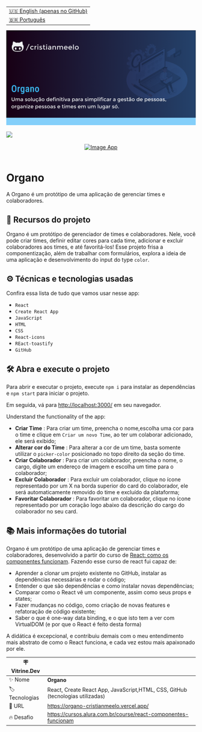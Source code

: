 <table align="right">
  <tr>
    <td>
      <a href="README-EN.md">🇺🇸 English (apenas no GitHub)</a>
    </td>
  </tr>
  <tr>
    <td>
      <a href="README.md">🇧🇷 Português</a>
    </td>
  </tr>
</table>

![](https://github.com/cristianmeelo/organo/blob/main/thumbnail.png?raw=true)

![](https://github.com/cristianmeelo/organo/blob/main/thumbnail-mockup.png?raw=true#vitrinedev)

<div align="center">
<a href="https://organo-cristianmeelo.vercel.app/">
  <img src="https://img.shields.io/badge/-confira%20aqui-lightblue" alt="Image App" >
</a>
</div>

<br/>

# Organo

A Organo é um protótipo de uma aplicação de gerenciar times e colaboradores.

## 🔨 Recursos do projeto

Organo é um protótipo de gerenciador de times e colaboradores. Nele, você pode criar times, definir editar cores para cada time, adicionar e excluir colaboradores aos times, e até favoritá-los! Esse projeto frisa a componentização, além de trabalhar com formulários, explora a ideia de uma aplicação e desenvolvimento do input do type `color`.

## ⚙️ Técnicas e tecnologias usadas

Confira essa lista de tudo que vamos usar nesse app:

- `React`
- `Create React App`
- `JavaScript`
- `HTML`
- `CSS`
- `React-icons`
- `REact-toastify`
- `GitHub`

## 🛠️ Abra e execute o projeto

Para abrir e executar o projeto, execute `npm i` para instalar as dependências e `npm start` para iniciar o projeto.

Em seguida, vá para <a href="http://localhost:3000/">http://localhost:3000/</a> em seu navegador.

Understand the functionality of the app:

- **Criar Time** : Para criar um time, preencha o nome,escolha uma cor para o time e clique em `Criar um novo Time`, ao ter um colaborar adicionado, ele será exibido;
- **Alterar cor do Time** : Para alterar a cor de um time, basta somente utilizar o `picker-color` posicionado no topo direito da seção do time.
- **Criar Colaborador** : Para criar um colaborador, preencha o nome, o cargo, digite um endereço de imagem e escolha um time para o colaborador;
- **Excluir Colaborador** : Para excluir um colaborador, clique no ícone representado por um X na borda superior do card do colaborador, ele será automaticamente removido do time e excluído da plataforma;
- **Favoritar Colaborador** : Para favoritar um colaborador, clique no ícone representado por um coração logo abaixo da descrição do cargo do colaborador no seu card.

## 📚 Mais informações do tutorial

Organo é um protótipo de uma aplicação de gerenciar times e colaboradores, desenvolvido a partir do curso de [React: como os componentes funcionam](https://cursos.alura.com.br/course/react-componentes-funcionam). Fazendo esse curso de react fui capaz de:

- Aprender a clonar um projeto existente no GitHub, instalar as dependências necessárias e rodar o código;
- Entender o que são dependências e como instalar novas dependências;
- Comparar como o React vê um componente, assim como seus props e states;
- Fazer mudanças no código, como criação de novas features e refatoração de código existente;
- Saber o que é one-way data binding, e o que isto tem a ver com VirtualDOM (e por que o React é feito desta forma)

A didática é excepcional, e contribuiu demais com o meu entendimento mais abstrato de como o React funciona, e cada vez estou mais apaixonado por ele.

| :placard: Vitrine.Dev |                                                                                |
| --------------------- | ------------------------------------------------------------------------------ |
| :sparkles: Nome       | **Organo**                                                                     |
| :label: Tecnologias   | React, Create React App, JavaScript,HTML, CSS, GitHub (tecnologias utilizadas) |
| :rocket: URL          | https://organo-cristianmeelo.vercel.app/                                       |
| :fire: Desafio        | https://cursos.alura.com.br/course/react-componentes-funcionam                 |
